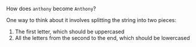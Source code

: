 How does `anthony` become `Anthony`?

One way to think about it involves splitting the string into two pieces:

1. The first letter, which should be uppercased
2. All the letters from the second to the end, which should be lowercased